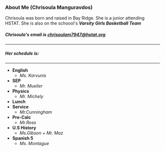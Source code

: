 ### About Me (Chrisoula Manguravdos)

Chrisoula was born and raised in Bay Ridge. 
She is a junior attending HSTAT. 
She is also on the schoool's _**Varsity Girls Basketball Team**_

##### Chrisoula's email is chrisoulam7947@hstat.org
---
##### Her schedule is:
---
* **English** 
    * _Ms. Karvunis_
*  **SEP** 
    * _Mr. Mueller_
*   **Physics** 
    * _Mr. Michely_
*  **Lunch** 
* **Service** 
    * _Mr.Cunningham_
*  **Pre-Calc** 
    * _Mr.Ross_
*  **U.S History**
   * _Ms.Gibson + Mr. Maz_
*  **Spanish 5** 
    * _Ms. Montague_